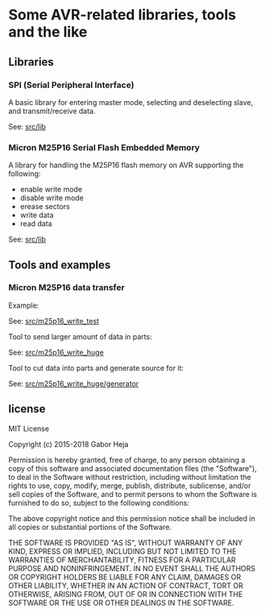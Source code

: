 # Some AVR-related libraries, tools and the like

## Libraries

### SPI (Serial Peripheral Interface)

A basic library for entering master mode, selecting and deselecting slave, and transmit/receive data.

See: [src/lib](src/lib)


### Micron M25P16 Serial Flash Embedded Memory

A library for handling the M25P16 flash memory on AVR supporting the following:
  * enable write mode
  * disable write mode
  * erease sectors
  * write data
  * read data

See: [src/lib](src/lib)


## Tools and examples

### Micron M25P16 data transfer

Example:

See: [src/m25p16_write_test](src/m25p16_write_test)

Tool to send larger amount of data in parts:

See: [src/m25p16_write_huge](src/m25p16_write_huge)

Tool to cut data into parts and generate source for it:

See: [src/m25p16_write_huge/generator](src/m25p16_write_huge/generator)


## license
MIT License

Copyright (c) 2015-2018 Gabor Heja

Permission is hereby granted, free of charge, to any person obtaining a copy
of this software and associated documentation files (the "Software"), to deal
in the Software without restriction, including without limitation the rights
to use, copy, modify, merge, publish, distribute, sublicense, and/or sell
copies of the Software, and to permit persons to whom the Software is
furnished to do so, subject to the following conditions:

The above copyright notice and this permission notice shall be included in all
copies or substantial portions of the Software.

THE SOFTWARE IS PROVIDED "AS IS", WITHOUT WARRANTY OF ANY KIND, EXPRESS OR
IMPLIED, INCLUDING BUT NOT LIMITED TO THE WARRANTIES OF MERCHANTABILITY,
FITNESS FOR A PARTICULAR PURPOSE AND NONINFRINGEMENT. IN NO EVENT SHALL THE
AUTHORS OR COPYRIGHT HOLDERS BE LIABLE FOR ANY CLAIM, DAMAGES OR OTHER
LIABILITY, WHETHER IN AN ACTION OF CONTRACT, TORT OR OTHERWISE, ARISING FROM,
OUT OF OR IN CONNECTION WITH THE SOFTWARE OR THE USE OR OTHER DEALINGS IN THE
SOFTWARE.
